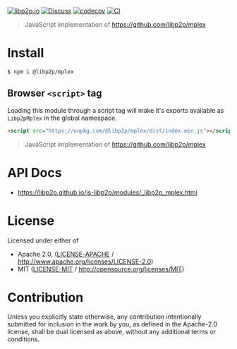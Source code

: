 [![libp2p.io](https://img.shields.io/badge/project-libp2p-yellow.svg?style=flat-square)](http://libp2p.io/)
[![Discuss](https://img.shields.io/discourse/https/discuss.libp2p.io/posts.svg?style=flat-square)](https://discuss.libp2p.io)
[![codecov](https://img.shields.io/codecov/c/github/libp2p/js-libp2p.svg?style=flat-square)](https://codecov.io/gh/libp2p/js-libp2p)
[![CI](https://img.shields.io/github/actions/workflow/status/libp2p/js-libp2p/main.yml?branch=main\&style=flat-square)](https://github.com/libp2p/js-libp2p/actions/workflows/main.yml?query=branch%3Amain)

> JavaScript implementation of <https://github.com/libp2p/mplex>

# Install

```console
$ npm i @libp2p/mplex
```

## Browser `<script>` tag

Loading this module through a script tag will make it's exports available as `Libp2pMplex` in the global namespace.

```html
<script src="https://unpkg.com/@libp2p/mplex/dist/index.min.js"></script>
```

> JavaScript implementation of <https://github.com/libp2p/mplex>

# API Docs

- <https://libp2p.github.io/js-libp2p/modules/_libp2p_mplex.html>

# License

Licensed under either of

- Apache 2.0, ([LICENSE-APACHE](LICENSE-APACHE) / <http://www.apache.org/licenses/LICENSE-2.0>)
- MIT ([LICENSE-MIT](LICENSE-MIT) / <http://opensource.org/licenses/MIT>)

# Contribution

Unless you explicitly state otherwise, any contribution intentionally submitted for inclusion in the work by you, as defined in the Apache-2.0 license, shall be dual licensed as above, without any additional terms or conditions.
